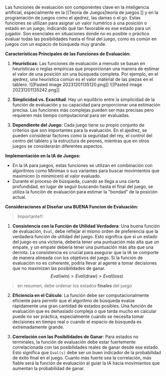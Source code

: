   
Las funciones de evaluación son componentes clave en la inteligencia artificial, especialmente en la [[Teoría de Juegos|teoría de juegos ]] y en la programación de juegos como el ajedrez, las damas o el go. Estas funciones se utilizan para asignar un valor numérico a una posición o estado en un juego, indicando qué tan favorable es ese estado para un jugador. Son esenciales en situaciones donde no es posible o práctico evaluar todas las posibilidades hasta el final del juego, como es común en juegos con un espacio de búsqueda muy grande.

**Características Principales de las Funciones de Evaluación:**

1. **Heurísticas**: Las funciones de evaluación a menudo se basan en heurísticas o reglas empíricas que proporcionan una manera de estimar el valor de una posición sin una búsqueda completa. Por ejemplo, en el ajedrez, una heurística común es el valor material de las piezas en el tablero.
   ![[Pasted image 20231201135120.png]]
   ![[Pasted image 20231201135242.png]]
    
2. **Simplicidad vs. Exactitud**: Hay un equilibrio entre la simplicidad de la función de evaluación y su capacidad para proporcionar una estimación precisa. Las funciones más complejas pueden ser más precisas pero requieren más tiempo computacional para ser evaluadas.
    
3. **Dependiente del Juego**: Cada juego tiene su propio conjunto de criterios que son importantes para la evaluación. En el ajedrez, se pueden considerar factores como la seguridad del rey, el control del centro del tablero y la estructura de peones, mientras que en otros juegos se considerarán diferentes aspectos.
    

**Implementación en la IA de Juegos:**

- En la IA para juegos, estas funciones se utilizan en combinación con algoritmos como Minimax o sus variantes para buscar movimientos que maximicen (o minimicen) el valor evaluado.
- Durante el proceso de búsqueda, cuando se llega a una cierta profundidad, en lugar de seguir buscando hasta el final del juego, se utiliza la función de evaluación para estimar la "bondad" de la posición actual.


**Consideraciones al Diseñar una BUENA Funcion de Evaluación:**

> Importante!!:

1. **Consistencia con la Función de Utilidad Verdadera**: Una buena función de evaluación, `Eval`, debe reflejar el mismo orden de preferencia que la verdadera función de utilidad del juego. Esto significa que si un estado del juego es una victoria, debería tener una puntuación más alta que un empate, y un empate debería tener una puntuación más alta que una derrota. La consistencia es crucial para asegurar que la IA se comporte de manera alineada con los objetivos del juego. Si la función de evaluación no es coherente, podría llevar al agente a tomar decisiones que no maximizan las posibilidades de ganar.
   $$Eval(\text{win}) > Eval(\text{draw}) > Eval(\text{loss})
$$
> en resumen, debe ordenar los estados **finales** del juego 

2. **Eficiencia en el Cálculo**: La función debe ser computacionalmente eficiente para permitir que el algoritmo de búsqueda evalúe rápidamente una gran cantidad de estados posibles. Una función de evaluación que es demasiado compleja o que tarda mucho en calcular puede no ser práctica, especialmente cuando se necesita tomar decisiones en tiempo real o cuando el espacio de búsqueda es extremadamente grande.
    
3. **Correlación con las Posibilidades de Ganar**: Para estados no terminales, la función de evaluación debe estar fuertemente correlacionada con las posibilidades reales de ganar desde ese estado. Esto significa que `Eval(s)` debe ser un buen indicador de la probabilidad de éxito final en el juego. Cuanto más fuerte sea la correlación, más fiable será la función de evaluación al guiar la IA hacia movimientos que aumentan la probabilidad de ganar.
